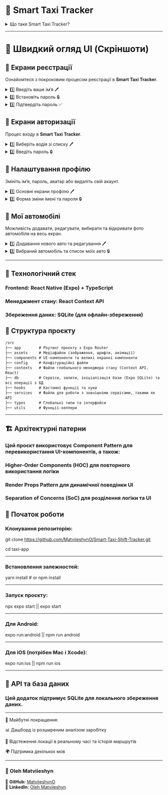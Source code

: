 # 🚖 Smart Taxi Tracker  

<details>
  <summary>Що таке Smart Taxi Tracker?</summary>

  🔹 **Безперервне відстеження змін** – фіксуйте робочий час, пробіг, витрати та керуйте своїми змінами без зусиль.  
  🔹 **Фінансовий аналіз** – контролюйте свій дохід, витрати та чистий прибуток.  
  🔹 **Управління водіями та автомобілями** – додавайте кількох водіїв і транспортні засоби з детальним відстеженням змін.  
  🔹 **Кросплатформна підтримка** – створено на базі **React Native & Expo**, що забезпечує стабільну роботу на **iOS та Android**.  

  #### 📊 Контролюйте свій робочий графік, максимізуйте дохід і спрощуйте управління витратами з **Smart Taxi Tracker**!  

</details>

---

# 📸 Швидкий огляд UI (Скріншоти)

## 📝 Екрани реєстрації  

Ознайомтеся з покроковим процесом реєстрації в **Smart Taxi Tracker**.  

<details>
  <summary>1️⃣ Введіть ваше ім’я 🖊️</summary>
  <br>
  <img src="screenshots/register-name.jpg" width="250">
</details>

<details>
  <summary>2️⃣ Встановіть пароль 🔒</summary>
  <br>
  <img src="screenshots/register-password.jpg" width="250">
</details>

<details>
  <summary>3️⃣ Підтвердіть пароль ✅</summary>
  <br>
  <img src="screenshots/register-confirmPassword.jpg" width="250">
</details>

## 📝 Екрани авторизації  

Процес входу в **Smart Taxi Tracker**.  

<details>
  <summary>1️⃣ Виберіть водія зі списку 🖊️</summary>
  <br>
  <img src="screenshots/login-name-1.jpg" width="250">
  <img src="screenshots/login-name-2.jpg" width="250">
</details>

<details>
  <summary>2️⃣ Введіть пароль 🔒</summary>
  <br>
  <img src="screenshots/login-password.jpg" width="250">
</details>

## 📝 Налаштування профілю  

Змініть ім’я, пароль, аватар або видаліть свій акаунт.  

<details>
  <summary>1️⃣ Основні екрани профілю 🖊️</summary>
  <br>
  <img src="screenshots/profile-settings-1.jpg" width="250">
  <img src="screenshots/profile-settings-2.jpg" width="250">
</details>

<details>
  <summary>2️⃣ Форма зміни імені та пароля 🔒</summary>
  <br>
  <img src="screenshots/profile-settings-form-change-name.jpg" width="250">
  <img src="screenshots/profile-settings-form-change-password.jpg" width="250">
</details>

## 📝 Мої автомобілі  

Можливість додавати, редагувати, вибирати та відкривати фото автомобіля на весь екран.  

<details>
  <summary>1️⃣ Додавання нового авто та редагування 🖊️</summary>
  <br>
  <img src="screenshots/car-add-car-form.jpg" width="250">
  <img src="screenshots/car-edit-car-form.jpg" width="250">
</details>

<details>
  <summary>2️⃣ Вибраний автомобіль та список моїх авто 🔒</summary>
  <br>
  <img src="screenshots/car-list-of-cars.jpg" width="250">
  <img src="screenshots/car-selected-car1.jpg" width="250">
  <img src="screenshots/car-selected-car-1.jpg" width="250">
</details>

---

## 🔧 Технологічний стек

### Frontend: React Native (Expo) + TypeScript

### Менеджмент стану: React Context API

### Збереження даних: SQLite (для офлайн-збереження)

## 📂 Структура проєкту

```plaintext
/src
├── app        # Роутинг проєкту з Expo Router
├── assets     # Медіафайли (зображення, шрифти, анімації)
├── components # UI-компоненти та великі екранні компоненти
├── config     # Конфігураційні файли
├── contexts   # Файли глобального менеджера стану (Context API, React)
├── db         # Сервіси, запити, ініціалізація бази (Expo SQLite) та всі операції з БД
├── hooks      # Кастомні функції та хуки
├── services   # Файли для роботи з зовнішніми сервісами, такими як API
├── types      # Глобальні типи та інтерфейси
├── utils      # Функції-хелпери
```
---

## 🏗️ Архітектурні патерни

### Цей проєкт використовує Component Pattern для перевикористання UI-компонентів, а також:

### Higher-Order Components (HOC) для повторного використання логіки

### Render Props Pattern для динамічної поведінки UI

### Separation of Concerns (SoC) для розділення логіки та UI

## 🚀 Початок роботи


### Клонування репозиторію:

git clone https://github.com/MatviieshynO/Smart-Taxi-Shift-Tracker.git

cd taxi-app

***

### Встановлення залежностей:

yarn install # or npm install

***

### Запуск проєкту:

npx expo start || expo start

***

### Для Android:

expo run:android  || npm run android

***

### Для iOS (потрібен Mac і Xcode):

expo run:ios || npm run ios

---

## 📡 API та база даних

### Цей додаток підтримує SQLite для локального збереження даних.

---

📌 Майбутні покращення:

📊 Дашборд із розширеним аналізом заробітку

📍 Відстеження локації в реальному часі та історія маршрутів

🌍 Підтримка декількох мов

---

### 👤 Oleh Matviieshyn  

🔗 **GitHub:** [MatviieshynO](https://github.com/MatviieshynO)  
🔗 **LinkedIn:** [Oleh Matviieshyn](https://www.linkedin.com/in/oleh-matviieshyn-10230020a/)  
